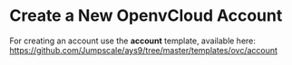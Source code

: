 # Create a New OpenvCloud Account

For creating an account use the **account** template, available here: https://github.com/Jumpscale/ays9/tree/master/templates/ovc/account
